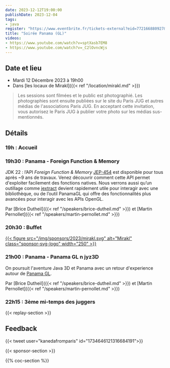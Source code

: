 ```yaml
---
date: 2023-12-12T19:00:00
publishDate: 2023-12-04
tags:
- java
register: "https://www.eventbrite.fr/tickets-external?eid=772166880927&ref=etckt"
title: "Soirée Panama (GL)"
videos:
- https://www.youtube.com/watch?v=sptXasb7EM8
- https://www.youtube.com/watch?v=_C2lOvncWjs
---
```


## Date et lieu

* Mardi 12 Décembre 2023 à 19h00
* Dans [les locaux de Mirakl]({{< ref "/location/mirakl.md" >}})

> Les sessions sont filmées et le public est photographié. Les photographies sont ensuite publiées sur le site du Paris JUG et autres médias de l'associations Paris JUG. En acceptant cette invitation, vous autorisez le Paris JUG à publier votre photo sur les médias sus-mentionnés.

## Détails

### 19h : Accueil

### 19h30 : Panama - Foreign Function & Memory

JDK 22 : l’API *Foreign Function & Memory* [JEP-454](https://openjdk.org/jeps/454) est disponible pour tous après ~9 ans de travaux. Venez découvrir comment cette API permet d'exploiter facilement des fonctions natives. Nous verrons aussi qu’un outillage comme [jextract](https://github.com/openjdk/jextract) devient rapidement utile pour interagir avec une bibliothèque, ou de l’outil PanamaGL qui offre des fonctionnalités plus avancées pour interagir avec les APIs OpenGL.

Par [Brice Dutheil]({{< ref "/speakers/brice-dutheil.md" >}}) et [Martin Pernollet]({{< ref "/speakers/martin-pernollet.md" >}})

### 20h30 : Buffet

[{{< figure src="/img/sponsors/2023/mirakl.svg" alt="Mirakl" class="sponsor-svg-logo" width="250" >}}](https://mirakl.tech/)

### 21h00 : Panama - Panama GL n jyz3D

On poursuit l'aventure Java 3D et Panama avec un retour d'experience autour de [Panama GL](https://github.com/jzy3d/panama-gl).

Par [Brice Dutheil]({{< ref "/speakers/brice-dutheil.md" >}}) et [Martin Pernollet]({{< ref "/speakers/martin-pernollet.md" >}})

### 22h15 : 3ème mi-temps des juggers

{{< replay-section >}}

## Feedback

{{< tweet user="kanedafromparis" id="1734646121316684191">}}

{{< sponsor-section >}}

{{% coc-section %}}

